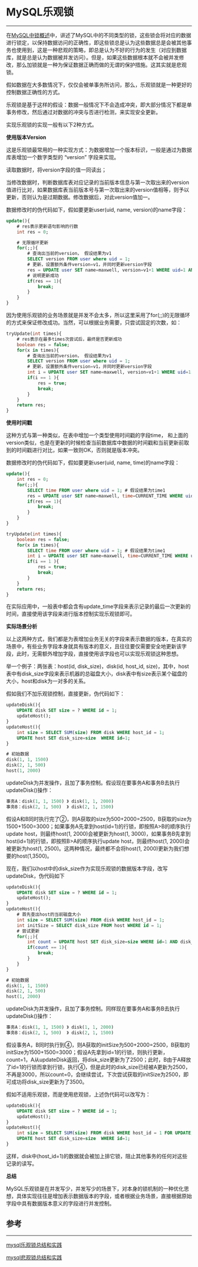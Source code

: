 # MySQL乐观锁

---

在[MySQL中锁概述](/shu-ju-ku/mysql/mysqlsuo/mysqlzhong-suo-de-fen-lei.md)中，讲述了MySQL中的不同类型的锁，这些锁会将对应的数据进行锁定，以保持数据访问的正确性，即这些锁总是认为这些数据总是会被其他事务也使用到，这是一种悲观的策略，即总是认为不好的行为的发生（对应到数据库，就是总是认为数据被并发访问）。但是，如果这些数据根本就不会被并发修改，那么加锁就是一种为保证数据正确而做的无谓的保护措施。这其实就是悲观锁。

假如数据在大多数情况下，仅仅会被单事务所访问，那么，乐观锁就是一种更好的控制数据正确性的方式。

乐观锁是基于这样的假设：数据一般情况下不会造成冲突，即大部分情况下都是单事务修改，然后通过对数据的冲突与否进行检测，来实现安全更新。

实现乐观锁的实现一般有以下2种方式。

**使用版本Version**

这是乐观锁最常用的一种实现方式：为数据增加一个版本标识，一般是通过为数据库表增加一个数字类型的 “version” 字段来实现。

读取数据时，将version字段的值一同读出；

当修改数据时，判断数据库表对应记录的当前版本信息与第一次取出来的version值进行比对，如果数据库表当前版本号与第一次取出来的version值相等，则予以更新，否则认为是过期数据。修改数据后，对此version值加一。

数据修改时的伪代码如下，假如要更新user\(uid, name, version\)的name字段：

```sql
update(){
    # res表示更新语句影响的行数
    int res = 0;

    # 无限循环更新
    for(;;){
        # 查询出当前的version， 假设结果为v1
        SELECT version FROM user where uid = 1;
        # 更新，设置额外条件version=v1，并同时更新version字段
        res = UPDATE user SET name=maxwell, version=v1+1 WHERE uid=1 AND version=v1;
        # 说明更新成功
        if(res == 1){
            break;
        }
    }
}
```

因为使用乐观锁的业务场景就是并发不会太多，所以这里采用了for\(;;\)的无限循环的方式来保证修改成功。当然，可以根据业务需要，只尝试固定的次数，如：

```sql
tryUpdate(int times){
    # res表示在最多times次尝试后，最终是否更新成功
    boolean res = false;
    for(x in times){
        # 查询出当前的version， 假设结果为v1
        SELECT version FROM user where uid = 1;
        # 更新，设置额外条件version=v1，并同时更新version字段
        int i = UPDATE user SET name=maxwell, version=v1+1 WHERE uid=1 AND version=v1;
        if(i == 1 ){
            res = true;
            break;
        }
    }
    return res;
}
```

**使用时间戳**

这种方式与第一种类似，在表中增加一个类型使用时间戳的字段time， 和上面的version类似，也是在更新的时候检查当前数据库中数据的时间戳和当前更新前取到的时间戳进行对比，如果一致则OK，否则就是版本冲突。

数据修改时的伪代码如下，假如要更新user\(uid, name, time\)的name字段：

```sql
update(){
    int res = 0;
    for(;;){
        SELECT time FROM user where uid = 1; # 假设结果为time1
        res = UPDATE user SET name=maxwell, time=CURRENT_TIME WHERE uid=1 AND time=time1;
        if(res == 1){
            break;
        }
    }
}

tryUpdate(int times){
    boolean res = false;
    for(x in times){
        SELECT time FROM user where uid = 1; # 假设结果为time1
        int i = UPDATE user SET name=maxwell, time=CURRENT_TIME WHERE uid=1 AND time=time1;
        if(i == 1 ){
            res = true;
            break;
        }
    }
    return res;
}
```

在实际应用中，一般表中都会含有update\_time字段来表示记录的最后一次更新的时间，直接使用该字段来进行版本控制实现乐观锁即可。

**实际场景分析**

以上这两种方式，我们都是为表增加业务无关的字段来表示数据的版本，在真实的场景中，有些业务字段本身就具有版本的意义，且往往要仅需要安全地更新该字段，此时，无需额外增加字段，直接使用该字段也可以实现乐观锁这种思想。

举一个例子：两张表：host\(id, disk\_size\)，disk\(id, host\_id, size\)，其中，host表中有disk\_size字段来表示机器的总磁盘大小，disk表中有size表示某个磁盘的大小，host和disk为一对多的关系。

假如我们不加乐观锁控制，直接更新，伪代码如下：

```sql
updateDisk(){
    UPDATE disk SET size = ? WHERE id = 1;                                           --- ①      
    updateHost();
}
updateHost(){
    int size = SELECT SUM(size) FROM disk WHERE host_id = 1;                            --- ②
    UPDATE host SET disk_size=size  WHERE id=1;
}

# 初始数据     
disk(1, 1, 1500)   
disk(2, 1, 500)
host(1, 2000)
```

updateDisk为并发操作，且加了事务控制。假设现在要事务A和事务B去执行updateDisk\(\)操作：

```sql
事务A：disk(1, 1, 1500) 》 disk(1, 1, 2000)
事务B：disk(2, 1, 500)  》 disk(2, 1, 1500)
```

假设A和B同时执行完了②，则A获取的size为500+2000=2500，B获取的size为1500+1500=3000；如果事务A先拿到host\(id=1\)的行锁，即按照A&gt;B的顺序执行update host，则最终host\(1, 2000\)会被更新为host\(1, 3000\)，如果事务B先拿到host\(id=1\)的行锁，即按照B&gt;A的顺序执行update host，则最终host\(1, 2000\)会被更新为host\(1, 2500\)。这两种情况，最终都不会将host\(1, 2000\)更新为我们想要的host\(1,3500\)。

现在，我们以host中的disk\_size作为实现乐观锁的数据版本字段，改写updateDisk，伪代码如下

```sql
updateDisk(){
    UPDATE disk SET size = ? WHERE id = 1;                                            --- ①
    updateHost();
}
updateHost(){
    # 首先查出host的当前磁盘大小
    int size = SELECT SUM(size) FROM disk WHERE host_id = 1;                          --- ②
    int initSize = SELECT disk_size FROM host WHERE id = 1;                           --- ③
    # 尝试更新
    for(;;){
        int count = UPDATE host SET disk_size=size WHERE id=1 AND disk_size=initSize; --- ④
        if(count == 1){
            break;
        }
    }
}

# 初始数据     
disk(1, 1, 1500)   
disk(2, 1, 500)
host(1, 2000)
```

updateDisk为并发操作，且加了事务控制。同样现在要事务A和事务B去执行updateDisk\(\)操作：

```sql
事务A：disk(1, 1, 1500) 》 disk(1, 1, 2000)
事务B：disk(2, 1, 500)  》 disk(2, 1, 1500)
```

假设事务A，B同时执行到④，则A获取的initSize为500+2000=2500，B获取的initSize为1500+1500=3000；假设A先拿到id=1的行锁，则执行更新，count=1，A从updateDisk返回，将disk\_size更新为了2500；此时，B由于A释放了id=1的行锁而拿到行锁，执行④，但是此时的disk\_size已经被A更新为2500，不再是3000，所以count=0，会继续尝试，下次尝试获取的initSize为2500，即可成功将disk\_size更新为了3500。

假如不适用乐观锁，而是使用悲观锁，上述伪代码可以改写为：

```sql
updateDisk(){
    UPDATE disk SET size = ? WHERE id = 1; 
    updateHost();
}
updateHost(){
    int size = SELECT SUM(size) FROM disk WHERE host_id = 1 FOR UPDATE; 
    UPDATE host SET disk_size=size  WHERE id=1;
}
```

这样，disk中\(host\_id=1\)的数据就会被加上排它锁，阻止其他事务的任何对这些记录的读写。

**总结**

MySQL乐观锁是在并发写少，并发写少的场景下，对本身的锁机制的一种优化思想，具体实现往往是增加表示数据版本的字段，或者根据业务场景，直接根据原始字段中具有数据版本意义的字段进行并发控制。

## **参考**

---

[mysql乐观锁总结和实践](http://chenzhou123520.iteye.com/blog/1863407)

[mysql悲观锁总结和实践](http://chenzhou123520.iteye.com/blog/1860954)

